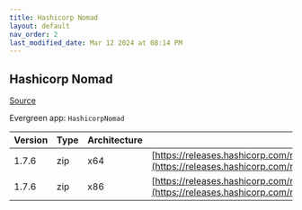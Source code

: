 ```yaml
---
title: Hashicorp Nomad
layout: default
nav_order: 2
last_modified_date: Mar 12 2024 at 08:14 PM
---
```


## Hashicorp Nomad

[Source](https://www.nomadproject.io/)

Evergreen app: `HashicorpNomad`

| Version | Type | Architecture | URI                                                                                                                                                  |
| ------- | ---- | ------------ | ---------------------------------------------------------------------------------------------------------------------------------------------------- |
| 1.7.6   | zip  | x64          | [https://releases.hashicorp.com/nomad/1.7.6/nomad_1.7.6_windows_amd64.zip](https://releases.hashicorp.com/nomad/1.7.6/nomad_1.7.6_windows_amd64.zip) |
| 1.7.6   | zip  | x86          | [https://releases.hashicorp.com/nomad/1.7.6/nomad_1.7.6_windows_386.zip](https://releases.hashicorp.com/nomad/1.7.6/nomad_1.7.6_windows_386.zip)     |
